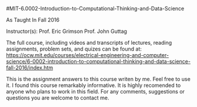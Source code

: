 #MIT-6.0002-Introduction-to-Computational-Thinking-and-Data-Science

As Taught In
Fall 2016

Instructor(s):
Prof. Eric Grimson
Prof. John Guttag


The full course, including videos and transcripts of lectures, reading assignments, problem sets, and quizes can be found at:
https://ocw.mit.edu/courses/electrical-engineering-and-computer-science/6-0002-introduction-to-computational-thinking-and-data-science-fall-2016/index.htm

This is the assignment answers to this course writen by me. Feel free to use it.
I found this course remarkably informative. It is highly recomended to anyone who plans to work in this field.
For any comments, suggestions or questions you are welcome to contact me.
